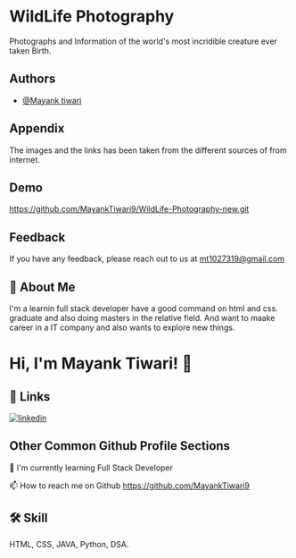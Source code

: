 # WildLife Photography

Photographs and Information of the world's most incridible creature ever taken Birth. 

## Authors

- [@Mayank tiwari](https://github.com/MayankTiwari9/Online-Food-Order-Websie.git)


## Appendix

The images and the links has been taken from the different sources of from internet.


## Demo

https://github.com/MayankTiwari9/WildLife-Photography-new.git


## Feedback

If you have any feedback, please reach out to us at mt1027319@gmail.com


## 🚀 About Me
I'm a learnin full stack developer have a good command on html and css. graduate and also doing masters in  the relative field. And want to maake career in a IT company and also wants to explore new things.


# Hi, I'm Mayank Tiwari! 👋


## 🔗 Links
[![linkedin](https://img.shields.io/badge/linkedin-0A66C2?style=for-the-badge&logo=linkedin&logoColor=white)](https://github.com/MayankTiwari9)

## Other Common Github Profile Sections

🧠 I'm currently learning Full Stack Developer


📫 How to reach me on Github https://github.com/MayankTiwari9


## 🛠 Skill
 HTML, CSS, JAVA, Python, DSA.
